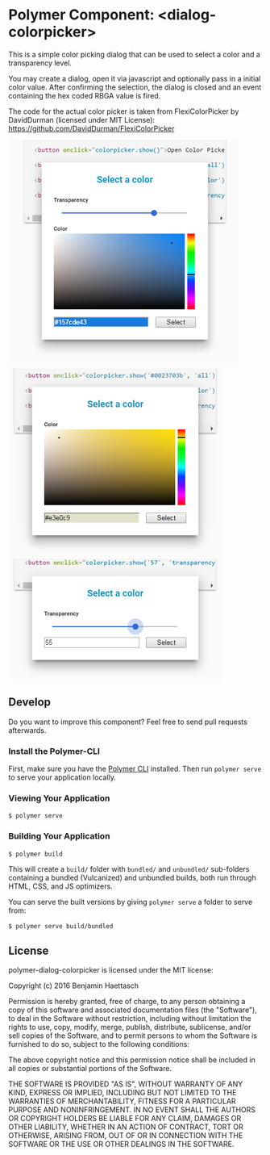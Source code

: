 # Polymer Component: \<dialog-colorpicker\>

This is a simple color picking dialog that can be used to select a color and a transparency level.

You may create a dialog, open it via javascript and optionally pass in a initial color value. After confirming the selection, the dialog is closed and an event containing the hex coded RBGA value is fired. 

The code for the actual color picker is taken from FlexiColorPicker by DavidDurman (licensed under MIT License): https://github.com/DavidDurman/FlexiColorPicker

![Screenshot](color-picker-demo.png) ![Screenshot Color only](color-picker-demo-color-only.png) ![Screenshot Transparency only](color-picker-demo-transparency-only.png)

## Develop

Do you want to improve this component? Feel free to send pull requests afterwards.

### Install the Polymer-CLI

First, make sure you have the [Polymer CLI](https://www.npmjs.com/package/polymer-cli) installed. Then run `polymer serve` to serve your application locally.

### Viewing Your Application

```
$ polymer serve
```

### Building Your Application

```
$ polymer build
```

This will create a `build/` folder with `bundled/` and `unbundled/` sub-folders
containing a bundled (Vulcanized) and unbundled builds, both run through HTML,
CSS, and JS optimizers.

You can serve the built versions by giving `polymer serve` a folder to serve
from:

```
$ polymer serve build/bundled
```

## License

polymer-dialog-colorpicker is licensed under the MIT license:

Copyright (c) 2016 Benjamin Haettasch

Permission is hereby granted, free of charge, to any person obtaining a copy of this software and associated documentation files (the "Software"), to deal in the Software without restriction, including without limitation the rights to use, copy, modify, merge, publish, distribute, sublicense, and/or sell copies of the Software, and to permit persons to whom the Software is furnished to do so, subject to the following conditions:

The above copyright notice and this permission notice shall be included in all copies or substantial portions of the Software.

THE SOFTWARE IS PROVIDED "AS IS", WITHOUT WARRANTY OF ANY KIND, EXPRESS OR IMPLIED, INCLUDING BUT NOT LIMITED TO THE WARRANTIES OF MERCHANTABILITY, FITNESS FOR A PARTICULAR PURPOSE AND NONINFRINGEMENT. IN NO EVENT SHALL THE AUTHORS OR COPYRIGHT HOLDERS BE LIABLE FOR ANY CLAIM, DAMAGES OR OTHER LIABILITY, WHETHER IN AN ACTION OF CONTRACT, TORT OR OTHERWISE, ARISING FROM, OUT OF OR IN CONNECTION WITH THE SOFTWARE OR THE USE OR OTHER DEALINGS IN THE SOFTWARE.
